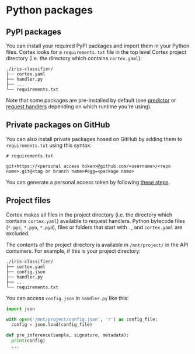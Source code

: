 # Python packages

## PyPI packages

You can install your required PyPI packages and import them in your Python files. Cortex looks for a `requirements.txt` file in the top level Cortex project directory (i.e. the directory which contains `cortex.yaml`):

```text
./iris-classifier/
├── cortex.yaml
├── handler.py
├── ...
└── requirements.txt
```

Note that some packages are pre-installed by default (see [predictor](../deployments/predictor.md) or [request handlers](../deployments/request-handlers.md) depending on which runtime you're using).

## Private packages on GitHub

You can also install private packages hosed on GitHub by adding them to `requirements.txt` using this syntax:

```text
# requirements.txt

git+https://<personal access token>@github.com/<username>/<repo name>.git@<tag or branch name>#egg=<package name>
```

You can generate a personal access token by following [these steps](https://help.github.com/en/github/authenticating-to-github/creating-a-personal-access-token-for-the-command-line).

## Project files

Cortex makes all files in the project directory (i.e. the directory which contains `cortex.yaml`) available to request handlers. Python bytecode files (`*.pyc`, `*.pyo`, `*.pyd`), files or folders that start with `.`, and `cortex.yaml` are excluded.

The contents of the project directory is available in `/mnt/project/` in the API containers. For example, if this is your project directory:

```text
./iris-classifier/
├── cortex.yaml
├── config.json
├── handler.py
├── ...
└── requirements.txt
```

You can access `config.json` in `handler.py` like this:

```python
import json

with open('/mnt/project/config.json', 'r') as config_file:
  config = json.load(config_file)

def pre_inference(sample, signature, metadata):
  print(config)
  ...
```
